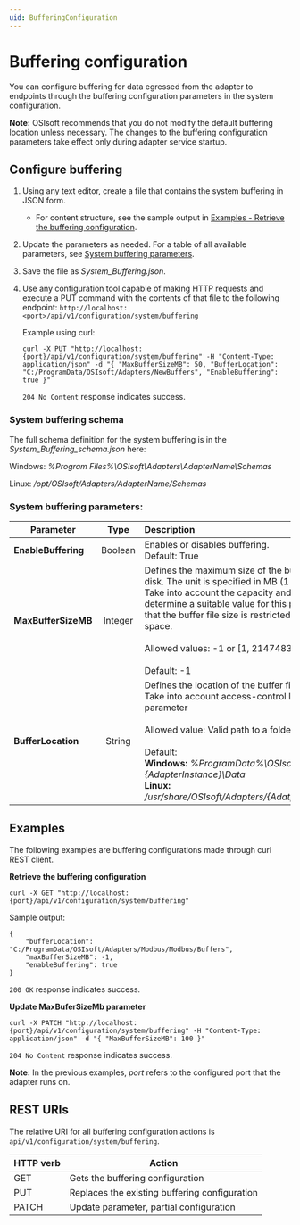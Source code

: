 ```yaml
---
uid: BufferingConfiguration
---
```


# Buffering configuration

You can configure buffering for data egressed from the adapter to endpoints through the buffering configuration parameters in the system configuration.

**Note:** OSIsoft recommends that you do not modify the default buffering location unless necessary. The changes to the buffering configuration parameters take effect only during adapter service startup.

## Configure buffering

1. Using any text editor, create a file that contains the system buffering in JSON form.
   - For content structure, see the sample output in [Examples - Retrieve the buffering configuration](#examples).
2. Update the parameters as needed. For a table of all available parameters, see [System buffering parameters](#system-buffering-parameters).
3. Save the file as *System_Buffering.json*.
4. Use any configuration tool capable of making HTTP requests and execute a PUT command with the contents of that file to the following endpoint: `http://localhost:<port>/api/v1/configuration/system/buffering`

   Example using curl:

   ```
   curl -X PUT "http://localhost:{port}/api/v1/configuration/system/buffering" -H "Content-Type: application/json" -d "{ "MaxBufferSizeMB": 50, "BufferLocation": "C:/ProgramData/OSIsoft/Adapters/NewBuffers", "EnableBuffering": true }"
   ```

   `204 No Content` response indicates success.


### System buffering schema

The full schema definition for the system buffering is in the *System_Buffering_schema.json* here:

Windows: *%Program Files%\OSIsoft\Adapters\AdapterName\Schemas*

Linux: */opt/OSIsoft/Adapters/AdapterName/Schemas*


### System buffering parameters:

 Parameter | Type | Description |
| ----------|:-----:| :-----------|
| **EnableBuffering** | Boolean | Enables or disables buffering.  <br> Default: True |
| **MaxBufferSizeMB** | Integer | Defines the maximum size of the buffer file that will be persisted on disk. The unit is specified in MB (1 Mebibyte = 1048576 bytes). Take into account the capacity and type of the storage medium to determine a suitable value for this parameter. A value of -1 indicates that the buffer file size is restricted only by the available free disk space. <br><br> Allowed values: -1 or [1, 2147483647]. <br><br> Default: -1 |
| **BufferLocation** | String | Defines the location of the buffer files. Absolute paths are required. Take into account access-control list (ACL) when setting this parameter <br><br> Allowed value: Valid path to a folder location in the file system. <br><br> Default: <br> **Windows:** _%ProgramData%\OSIsoft\Adapters\\{AdapterType}\\{AdapterInstance}\Data_ <br> **Linux:** _/usr/share/OSIsoft/Adapters/{AdatpterType}/{AdapterInstance}/Data_ |

## Examples

The following examples are buffering configurations made through curl REST client.

**Retrieve the buffering configuration**

```
curl -X GET "http://localhost:{port}/api/v1/configuration/system/buffering"
```

Sample output:

```
{
    "bufferLocation": "C:/ProgramData/OSIsoft/Adapters/Modbus/Modbus/Buffers",
    "maxBufferSizeMB": -1,
    "enableBuffering": true
}
```

`200 OK` response indicates success.

**Update MaxBuferSizeMb parameter**

```
curl -X PATCH "http://localhost:{port}/api/v1/configuration/system/buffering" -H "Content-Type: application/json" -d "{ "MaxBufferSizeMB": 100 }"
```

`204 No Content` response indicates success.

**Note:** In the previous examples, *port* refers to the configured port that the adapter runs on.

## REST URIs

The relative URI for all buffering configuration actions is `api/v1/configuration/system/buffering`.

| HTTP verb | Action               |
|-----------------------------------------------------------|-----------|
| GET       | Gets the buffering configuration |
| PUT       | Replaces the existing buffering configuration |
| PATCH | Update parameter, partial configuration |
